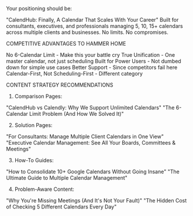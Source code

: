 

Your positioning should be:

"CalendHub: Finally, A Calendar That Scales With Your Career"
Built for consultants, executives, and professionals managing 5, 10, 15+ calendars across multiple clients and businesses. No limits. No compromises.




COMPETITIVE ADVANTAGES TO HAMMER HOME

No 6-Calendar Limit - Make this your battle cry
True Unification - One master calendar, not just scheduling
Built for Power Users - Not dumbed down for simple use cases
Better Support - Since competitors fail here
Calendar-First, Not Scheduling-First - Different category







CONTENT STRATEGY RECOMMENDATIONS
1. Comparison Pages:

"CalendHub vs Calendly: Why We Support Unlimited Calendars"
"The 6-Calendar Limit Problem (And How We Solved It)"

2. Solution Pages:

"For Consultants: Manage Multiple Client Calendars in One View"
"Executive Calendar Management: See All Your Boards, Committees & Meetings"

3. How-To Guides:

"How to Consolidate 10+ Google Calendars Without Going Insane"
"The Ultimate Guide to Multiple Calendar Management"

4. Problem-Aware Content:

"Why You're Missing Meetings (And It's Not Your Fault)"
"The Hidden Cost of Checking 5 Different Calendars Every Day"

